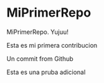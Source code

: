 # MiPrimerRepo

MiPrimerRepo. Yujuu!

Esta es mi primera contribucion 

Un commit from Github

Esta es una pruba adicional 
